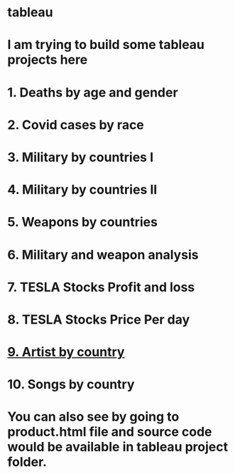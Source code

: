 # tableau
# I am trying to build some tableau projects here
# 1. Deaths by age and gender
# 2. Covid cases by race
# 3. Military by countries I
# 4. Military by countries II
# 5. Weapons by countries
# 6. Military and weapon analysis
# 7. TESLA Stocks Profit and loss
# 8. TESLA Stocks Price Per day
# [9. Artist by country](https://public.tableau.com/profile/john2667#!/vizhome/ArtistByCountry/ArtistByCountry)
# 10. Songs by country

# You can also see by going to  product.html file and source code would be available in tableau project folder.

